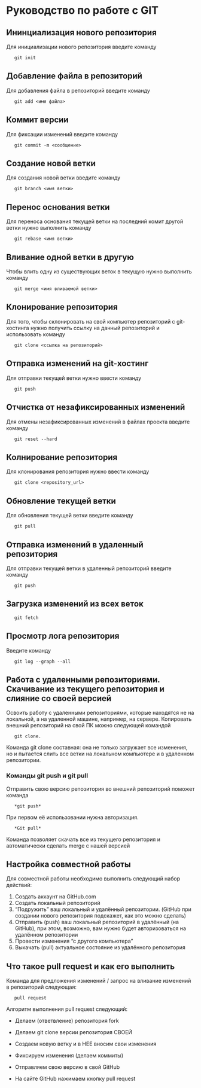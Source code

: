 # Руководство по работе с GIT

## Ининциализация нового репозитория

Для инициализации нового репозитория введите команду 
```
   git init
```

## Добавление файла в репозиторий

Для добавления файла в репозиторий введите команду
```
   git add <имя файла>
```

## Коммит версии

Для фиксации изменений введите команду 
```
   git commit -m <сообщение>
```

## Создание новой ветки

Для создания новой ветки введите команду 
```
   git branch <имя ветки>
```

## Перенос основания ветки

Для переноса основания текущей ветки на последний комит другой ветки нужно выполнить команду
```
   git rebase <имя ветки>
```

## Вливание одной ветки в другую

Чтобы влить одну из существующих веток в текущую нужно выполнить команду
```
   git merge <имя вливаемой ветки>
```

## Клонирование репозитория

Для того, чтобы склонировать на свой компьютер репозиторий с git-хостинга нужно получить ссылку на данный репозиторий и использовать команду 

```
   git clone <ссылка на репозиторий>
```

## Отправка изменений на git-хостинг

Для отправки текущей ветки нужно ввести команду 
```
   git push
```

## Отчистка от незафиксированных изменений

Для отмены незафиксированных изменений в файлах проекта введите команду
```
   git reset --hard
```

## Колнирование репозитория

Для клонирования репозитория нужно ввести команду
```
   git clone <repository_url>
```

## Обновление текущей ветки

Для обновления текущей ветки введите команду
```
   git pull
```

## Отправка изменений в удаленный репозитория

Для отправки текущей ветки в удаленный репозиторий введите команду
```
   git push
```

## Загрузка изменений из всех веток

```
   git fetch
```
## Просмотр лога репозитория

Введите команду 
```
   git log --graph --all
```
## Работа с удаленными репозиториями. Скачивание из текущего репозитория и слияние со своей версией

Освоить работу с удаленными репозиториями, которые находятся не на локальной, а на удаленной машине, например, на сервере. 
Копировать внешний репозиторий на свой ПК можно следующей командой 
```
   git clone.
```
Команда git clone составная: она не только загружает все изменения, но и пытается слить все ветки на локальном компьютере и в удаленном репозитории.

### Команды **git push** и __git pull__
Отправить свою версию репозитория во внешний репозиторий поможет команда 
```
   *git push*
```
При первом её использовании нужна авторизация.

```
   *Git pull* 
```
Команда позволяет скачать все из текущего репозитория и автоматически сделать merge с нашей версией

## Настройка совместной работы

Для совместной работы необходимо выполнить следующий набор действий:
1.	Создать аккаунт на GitHub.com
2.	Создать локальный репозиторий
3.	“Подружить” ваш локальный и удалённый репозитории. (GitHub при создании нового репозитория подскажет, как это можно сделать)
4.	Отправить (push) ваш локальный репозиторий в удалённый (на GitHub), при этом, возможно, вам нужно будет авторизоваться на удалённом репозитории
5.	Провести изменения “с другого компьютера”
6.	Выкачать (pull) актуальное состояние из удалённого репозитория

## Что такое pull request и как его выполнить

Команда для предложения изменений / запрос на вливание изменений в 
репозиторий следующая: 
```
   pull request 
```
Алгоритм выполнения pull request следующий:
- Делаем (ответвление) репозитория fork
+ Делаем git clone   версии репозитория СВОЕЙ
- Создаем новую ветку и в НЕЕ вносим свои изменения
+ Фиксируем изменения (делаем коммиты)
- Отправляем свою версию в свой GitHub
+ На сайте GitHub нажимаем кнопку pull request